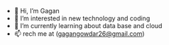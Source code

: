- 👋 Hi, I’m Gagan
- 👀 I’m interested in new technology and coding
- 🌱 I’m currently learning about data base and cloud
- 📫 rech me at (gagangowdar26@gmail.com)

<!---
Gaganr26/Gaganr26 is a ✨ special ✨ repository because its `README.md` (this file) appears on your GitHub profile.
You can click the Preview link to take a look at your changes.
--->
